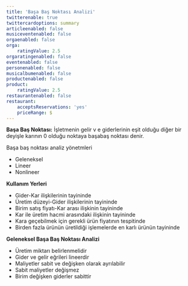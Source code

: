 ```yaml
---
title: 'Başa Baş Noktası Analizi'
twitterenable: true
twittercardoptions: summary
articleenabled: false
musiceventenabled: false
orgaenabled: false
orga:
    ratingValue: 2.5
orgaratingenabled: false
eventenabled: false
personenabled: false
musicalbumenabled: false
productenabled: false
product:
    ratingValue: 2.5
restaurantenabled: false
restaurant:
    acceptsReservations: 'yes'
    priceRange: $
---
```


**Başa Baş Noktası:** İşletmenin gelir v e giderlerinin eşit olduğu diğer bir deyişle karının 0 olduğu noktaya başabaş noktası denir.

Başa baş noktası analiz yönetmleri
* Geleneksel
* Lineer
* Nonlineer

**Kullanım Yerleri**
* Gider-Kar ilişkilerinin tayininde
* Üretim düzeyi-Gider ilişkilerinin tayininde
* Birim satış fiyatı-Kar arası ilişkinin tayininde
* Kar ile üretim hacmi arasındaki ilişkinin tayininde
* Kara geçebilmek için gerekli ürün fiyatının tespitinde
* Birden fazla ürünün üretildiği işlemelerde en karlı ürünün tayininde

**Geleneksel Başa Baş Noktası Analizi**
* Üretim miktarı belirlenmelidir
* Gider ve gelir eğrileri lineerdir
* Maliyetler sabit ve değişken olarak ayrılabilir
* Sabit maliyetler değişmez
* Birim değişken giderler sabittir